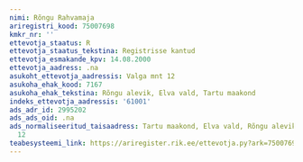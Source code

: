 ```yaml
---
nimi: Rõngu Rahvamaja
ariregistri_kood: 75007698
kmkr_nr: ''
ettevotja_staatus: R
ettevotja_staatus_tekstina: Registrisse kantud
ettevotja_esmakande_kpv: 14.08.2000
ettevotja_aadress: .na
asukoht_ettevotja_aadressis: Valga mnt 12
asukoha_ehak_kood: 7167
asukoha_ehak_tekstina: Rõngu alevik, Elva vald, Tartu maakond
indeks_ettevotja_aadressis: '61001'
ads_adr_id: 2995202
ads_ads_oid: .na
ads_normaliseeritud_taisaadress: Tartu maakond, Elva vald, Rõngu alevik, Valga mnt
  12
teabesysteemi_link: https://ariregister.rik.ee/ettevotja.py?ark=75007698&ref=rekvisiidid
---
```

